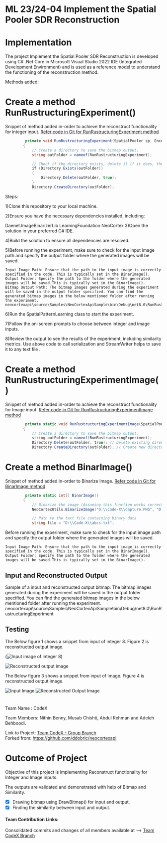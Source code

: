 # ML 23/24-04 Implement the Spatial Pooler SDR Reconstruction 

# Implementation
The project Implement the Spatial Pooler SDR Reconstruction is developed using C# .Net Core in Microsoft Visual Studio 2022 IDE (Integrated Development Environment) and is used as a reference model to understand the functioning of the reconstruction method. 
  
Methods added:  
# Create a method RunRustructuringExperiment()
Snippet of method added in-order to achieve the reconstruct functionality for integer input.
[Refer code in Git for RunRustructuringExperiment method](https://github.com/MusabChishti/neocortexapi/blob/cbc59dfd55ff85788915e9f2ac7d262aba9281a5/source/Samples/NeoCortexApiSample/SpatialPatternLearning.cs#L277)
~~~csharp
         private void RunRustructuringExperiment(SpatialPooler sp, EncoderBase encoder, List<double> inputValues)
        {
            // Create a directory to save the bitmap output.
            string outFolder = nameof(RunRustructuringExperiment);

            // Check if the directory exists, delete it if it does, then recreate it.
            if (Directory.Exists(outFolder))
            {
                Directory.Delete(outFolder, true);
            }
            Directory.CreateDirectory(outFolder);
~~~
      

  
  Steps:   

1)Clone this repository to your local machine.

2)Ensure you have the necessary dependencies installed, including:

Daenet.ImageBinarizerLib
LearningFoundation
NeoCortex
3)Open the solution in your preferred C# IDE.

4)Build the solution to ensure all dependencies are resolved.

5)Before running the experiment, make sure to check for the input image path and specify the output folder where the generated images will be saved.

	Input Image Path: Ensure that the path to the input image is correctly specified in the code. This is typically set in the BinarImage().
	Output Folder: Specify the path to the folder where the generated images will be saved.This is typically set in the BinarImage().
	Bitmap Output Path: The bitmap images generated during the experiment will be saved in the output folder specified. You can find the generated bitmap images in the below mentioned folder after running the experiment.
	neocortexapi\source\Samples\NeoCortexApiSample\bin\Debug\net8.0\RunRustructuringExperiment.
6)Run the SpatialPatternLearning class to start the experiment.

7)Follow the on-screen prompts to choose between integer and image inputs.

8)Review the output to see the results of the experiment, including similarity metrics.
Use above code to call serialization and StreamWriter helps to save it to any text file .

# Create a method RunRustructuringExperimentImage()

Snippet of method added in-order to achieve the reconstruct functionality for Image input.
[Refer code in Git for RunRustructuringExperimentImage method](https://github.com/MusabChishti/neocortexapi/blob/cbc59dfd55ff85788915e9f2ac7d262aba9281a5/source/Samples/NeoCortexApiSample/SpatialPatternLearning.cs#L408C29-L408C60)
~~~csharp
         private static void RunRustructuringExperimentImage(SpatialPooler sp1)
        {
            // Create a directory to save the bitmap output.
            string outFolder = nameof(RunRustructuringExperiment);
            Directory.Delete(outFolder, true); // Delete existing directory if exists
            Directory.CreateDirectory(outFolder); // Create new directory

~~~

# Create a method BinarImage()

Snippet of method added in-order to Binarize Image.
[Refer code in Git for BinarImage method](https://github.com/MusabChishti/neocortexapi/blob/cbc59dfd55ff85788915e9f2ac7d262aba9281a5/source/Samples/NeoCortexApiSample/SpatialPatternLearning.cs#L359C30-L359C42)
~~~csharp
         private static int[] BinarImage()
        {
            // Binarize the image (Assuming this function works correctly)
            NeoCortexUtils.BinarizeImage("D:\\Code-X\\Capture.PNG", "D:\\Code-X\\abcs.txt", 130, "");

            // Path to the text file containing binary data
            string file = "D:\\Code-X\\abcs.txt";
~~~
Before running the experiment, make sure to check for the input image path and specify the output folder where the generated images will be saved.

	Input Image Path: Ensure that the path to the input image is correctly specified in the code. This is typically set in the BinarImage().
	Output Folder: Specify the path to the folder where the generated images will be saved.This is typically set in the BinarImage().


## Input and Reconstructed Output 
Sample of a input and reconstructed output bitmap: The bitmap images generated during the experiment will be saved in the output folder specified. You can find the generated bitmap images in the below mentioned folder after running the experiment.
	neocortexapi\source\Samples\NeoCortexApiSample\bin\Debug\net8.0\RunRustructuringExperiment

  

  
  
## Testing

The Below figure 1 shows a snippet from input of integer 8. Figure 2 is reconstructed output image.

(![Input image of integer 8](8.png))

![Reconstructed output image](8-similarity=80.5.png)

The Below figure 3 shows a snippet from input of Image. Figure 4 is reconstructed output image.

![Input Image](input.png)
![Reconstructed Output Image](Output-36.71.png)

#
Team Name : CodeX

Team Members: Nithin Benny, Musab Chishti, Abdul Rehman and Adeleh Behboodi.  

Link to Project:  [Team CodeX - Group Branch ](https://github.com/MusabChishti/neocortexapi/tree/CodeX)  
Forked from: https://github.com/ddobric/neocortexapi

# **Outcome of Project**
Objective of this project is implementing Reconstruct functionality for Integer and Image inputs.

The outputs are validated and demonstrated with help of Bitmap and Similarity.  
  - [x] Drawing bitmap using DrawBitmap() for input and output. 
  - [x] Finding the similarity between input and output.

#### Team Contribution Links:  
Consolidated commits and changes of all members available at -->  [ Team CodeX Branch ](https://github.com/MusabChishti/neocortexapi/commits/CodeX/)


